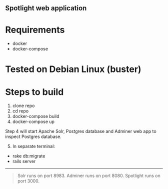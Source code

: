 ## Spotlight web application

# Requirements
- docker
- docker-compose

# Tested on Debian Linux (buster)

# Steps to build
1. clone repo
2. cd repo
3. docker-compose build
4. docker-compose up

Step 4 will start Apache Solr, Postgres database and Adminer web app to inspect Postgres database.

5. In separate terminal:
- rake db:migrate
- rails server

----------------------------------------

>Solr runs on port 8983.
>Adminer runs on port 8080.
>Spotlight runs on port 3000.
